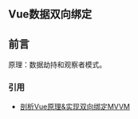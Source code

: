 ## Vue数据双向绑定

## 前言

原理：数据劫持和观察者模式。

### 引用

- [剖析Vue原理&实现双向绑定MVVM](https://segmentfault.com/a/1190000006599500)
